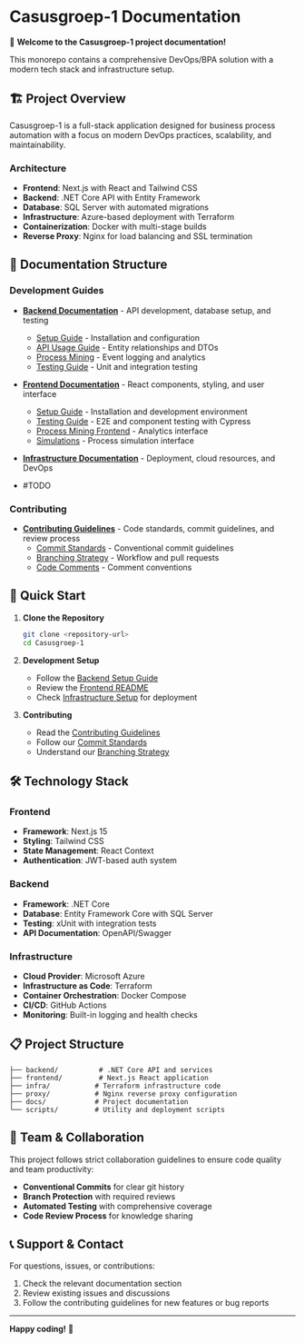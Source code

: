# Casusgroep-1 Documentation

🤖 **Welcome to the Casusgroep-1 project documentation!**

This monorepo contains a comprehensive DevOps/BPA solution with a modern tech stack and infrastructure setup.

## 🏗️ Project Overview

Casusgroep-1 is a full-stack application designed for business process automation with a focus on modern DevOps practices, scalability, and maintainability.

### Architecture

- **Frontend**: Next.js with React and Tailwind CSS
- **Backend**: .NET Core API with Entity Framework
- **Database**: SQL Server with automated migrations
- **Infrastructure**: Azure-based deployment with Terraform
- **Containerization**: Docker with multi-stage builds
- **Reverse Proxy**: Nginx for load balancing and SSL termination

## 📖 Documentation Structure

### Development Guides

- **[Backend Documentation](./backend/README.md)** - API development, database setup, and testing
  - [Setup Guide](./backend/setup/getting-started.md) - Installation and configuration
  - [API Usage Guide](./backend/api-usage/README.md) - Entity relationships and DTOs
  - [Process Mining](./backend/process-mining/README.md) - Event logging and analytics
  - [Testing Guide](./backend/test/README.md) - Unit and integration testing

- **[Frontend Documentation](./frontend/README.md)** - React components, styling, and user interface
  - [Setup Guide](./frontend/setup/getting-started.md) - Installation and development environment
  - [Testing Guide](./frontend/test/README.md) - E2E and component testing with Cypress
  - [Process Mining Frontend](./frontend/proces-mining/process-mining-frontend.md) - Analytics interface
  - [Simulations](./frontend/simulations/README.md) - Process simulation interface

- **[Infrastructure Documentation](./infra/README.md)** - Deployment, cloud resources, and DevOps
- #TODO

### Contributing

- **[Contributing Guidelines](./contributing/README.md)** - Code standards, commit guidelines, and review process
  - [Commit Standards](./contributing/commits.md) - Conventional commit guidelines
  - [Branching Strategy](./contributing/branching.md) - Workflow and pull requests
  - [Code Comments](./contributing/comments.md) - Comment conventions

## 🚀 Quick Start

1. **Clone the Repository**

   ```bash
   git clone <repository-url>
   cd Casusgroep-1
   ```

2. **Development Setup**
   - Follow the [Backend Setup Guide](./backend/setup/getting-started.md)
   - Review the [Frontend README](./frontend/README.md)
   - Check [Infrastructure Setup](./infra/README.md) for deployment

3. **Contributing**
   - Read the [Contributing Guidelines](./contributing/README.md)
   - Follow our [Commit Standards](./contributing/commits.md)
   - Understand our [Branching Strategy](./contributing/branching.md)

## 🛠️ Technology Stack

### Frontend

- **Framework**: Next.js 15
- **Styling**: Tailwind CSS
- **State Management**: React Context
- **Authentication**: JWT-based auth system

### Backend

- **Framework**: .NET Core
- **Database**: Entity Framework Core with SQL Server
- **Testing**: xUnit with integration tests
- **API Documentation**: OpenAPI/Swagger

### Infrastructure

- **Cloud Provider**: Microsoft Azure
- **Infrastructure as Code**: Terraform
- **Container Orchestration**: Docker Compose
- **CI/CD**: GitHub Actions
- **Monitoring**: Built-in logging and health checks

## 📋 Project Structure

```plaintext
├── backend/          # .NET Core API and services
├── frontend/         # Next.js React application
├── infra/           # Terraform infrastructure code
├── proxy/           # Nginx reverse proxy configuration
├── docs/            # Project documentation
└── scripts/         # Utility and deployment scripts
```

## 🤝 Team & Collaboration

This project follows strict collaboration guidelines to ensure code quality and team productivity:

- **Conventional Commits** for clear git history
- **Branch Protection** with required reviews
- **Automated Testing** with comprehensive coverage
- **Code Review Process** for knowledge sharing

## 📞 Support & Contact

For questions, issues, or contributions:

1. Check the relevant documentation section
2. Review existing issues and discussions
3. Follow the contributing guidelines for new features or bug reports

---

**Happy coding!** 🚀

